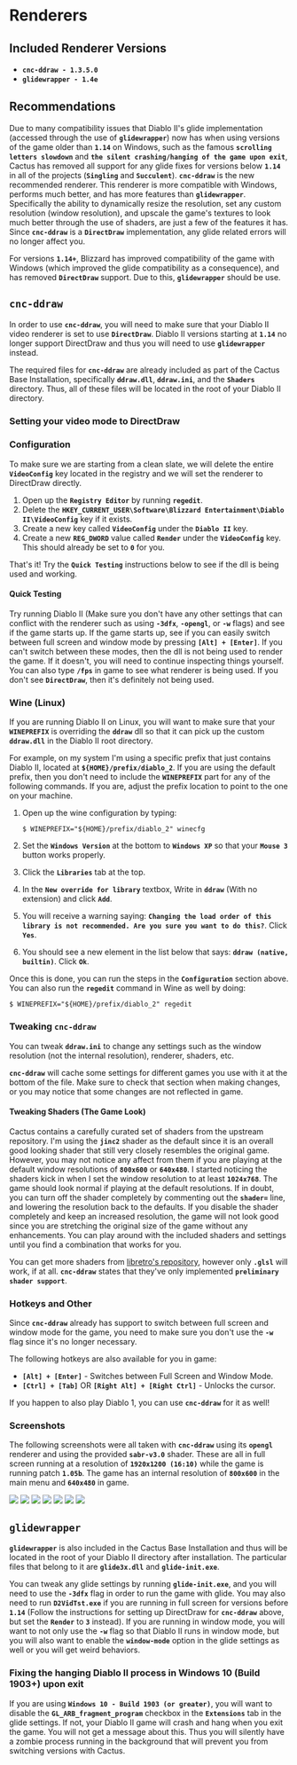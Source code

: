 # Renderers

## Included Renderer Versions

- **`cnc-ddraw - 1.3.5.0`**
- **`glidewrapper - 1.4e`**

## Recommendations

Due to many compatibility issues that Diablo II's glide implementation (accessed
through the use of **`glidewrapper`**) now has when using versions of the game
older than **`1.14`** on Windows, such as the famous
**`scrolling letters slowdown`** and **`the silent crashing/hanging of the game
upon exit`**, Cactus has removed all support for any glide fixes for versions
below **`1.14`** in all of the projects (**`Singling`** and **`Succulent`**).
**`cnc-ddraw`** is the new recommended renderer. This renderer is more
compatible with Windows, performs much better, and has more features than
**`glidewrapper`**. Specifically the ability to dynamically resize the
resolution, set any custom resolution (window resolution), and upscale the
game's textures to look much better through the use of shaders, are just a few
of the features it has. Since **`cnc-ddraw`** is a **`DirectDraw`**
implementation, any glide related errors will no longer affect you.

For versions **`1.14+`**, Blizzard has improved compatibility of the game
with Windows (which improved the glide compatibility as a consequence), and has
removed **`DirectDraw`** support. Due to this, **`glidewrapper`** should be use.

## **`cnc-ddraw`**

In order to use **`cnc-ddraw`**, you will need to make sure that your Diablo II
video renderer is set to use **`DirectDraw`**. Diablo II versions starting at
**`1.14`** no longer support DirectDraw and thus you will need to use
**`glidewrapper`** instead.

The required files for **`cnc-ddraw`** are already included as part of the
Cactus Base Installation, specifically **`ddraw.dll`**, **`ddraw.ini`**,
and the **`Shaders`** directory. Thus, all of these files will be located in the
root of your Diablo II directory.

### Setting your video mode to DirectDraw

### Configuration

To make sure we are starting from a clean slate, we will delete the entire
**`VideoConfig`** key located in the registry and we will set the renderer
to DirectDraw directly.

1. Open up the **`Registry Editor`** by running **`regedit`**.
1. Delete the **`HKEY_CURRENT_USER\Software\Blizzard Entertainment\Diablo II\VideoConfig`**
   key if it exists.
1. Create a new key called **`VideoConfig`** under the **`Diablo II`** key. 
1. Create a new **`REG_DWORD`** value called **`Render`** under the
   **`VideoConfig`** key. This should already be set to **`0`** for you.

That's it! Try the **`Quick Testing`** instructions below to see if the dll is
being used and working.

#### Quick Testing

Try running Diablo II (Make sure you don't have any other settings
that can conflict with the renderer such as using **`-3dfx`**, **`-opengl`**,
or **`-w`** flags) and see if the game starts up. If the game starts up, see if
you can easily switch between full screen and window mode by pressing
**`[Alt] + [Enter]`**. If you can't switch between these modes, then the dll is
not being used to render the game. If it doesn't, you will need to continue
inspecting things yourself. You can also type **`/fps`** in game to see what
renderer is being used. If you don't see **`DirectDraw`**, then it's definitely
not being used.

### Wine (Linux)

If you are running Diablo II on Linux, you will want to make sure that your
**`WINEPREFIX`** is overriding the **`ddraw`** dll so that it can pick up the
custom **`ddraw.dll`** in the Diablo II root directory.

For example, on my system I'm using a specific prefix that just contains
Diablo II, located at **`${HOME}/prefix/diablo_2`**. If you are using the
default prefix, then you don't need to include the **`WINEPREFIX`** part for any
of the following commands. If you are, adjust the prefix location to point to
the one on your machine.

1. Open up the wine configuration by typing:
 
    ```
    $ WINEPREFIX="${HOME}/prefix/diablo_2" winecfg
    ```

1. Set the **`Windows Version`** at the bottom to **`Windows XP`** so that your
   **`Mouse 3`** button works properly.
1. Click the **`Libraries`** tab at the top.
1. In the **`New override for library`** textbox, Write in **`ddraw`** (With no
   extension) and click **`Add`**.
1. You will receive a warning saying: **`Changing the load order of this
   library is not recommended. Are you sure you want to do this?`**.
   Click **`Yes`**.
1. You should see a new element in the list below that says:
   **`ddraw (native, builtin)`**. Click **`Ok`**.

Once this is done, you can run the steps in the **`Configuration`** section
above. You can also run the **`regedit`** command in Wine as well by doing:

```
$ WINEPREFIX="${HOME}/prefix/diablo_2" regedit
```

### Tweaking **`cnc-ddraw`**

You can tweak **`ddraw.ini`** to change any settings such as the window
resolution (not the internal resolution), renderer, shaders, etc.

**`cnc-ddraw`** will cache some settings for different games you use with it at
the bottom of the file. Make sure to check that section when making changes,
or you may notice that some changes are not reflected in game.

#### Tweaking Shaders (The Game Look)

Cactus contains a carefully curated set of shaders from the upstream repository.
I'm using the **`jinc2`** shader as the default since it is an overall good
looking shader that still very closely resembles the original game. However, you
may not notice any affect from them if you are playing at the default window
resolutions of **`800x600`** or **`640x480`**. I started noticing the shaders
kick in when I set the window resolution to at least **`1024x768`**. The game
should look normal if playing at the default resolutions. If in doubt,
you can turn off the shader completely by commenting out the **`shader=`** line,
and lowering the resolution back to the defaults. If you disable the shader
completely and keep an increased resolution, the game will not look good since
you are stretching the original size of the game without any enhancements.
You can play around with the included shaders and settings until you find a
combination that works for you.

You can get more shaders from
[libretro's repository](https://github.com/libretro/glsl-shaders), however only
**`.glsl`** will work, if at all. **`cnc-ddraw`** states that they've only
implemented **`preliminary shader support`**.

### Hotkeys and Other

Since **`cnc-ddraw`** already has support to switch between full screen and
window mode for the game, you need to make sure you don't use the **`-w`** flag
since it's no longer necessary.

The following hotkeys are also available for you in game:

- **`[Alt] + [Enter]`** - Switches between Full Screen and Window Mode.
- **`[Ctrl] + [Tab]`** OR **`[Right Alt] + [Right Ctrl]`** - Unlocks the cursor.

If you happen to also play Diablo 1, you can use **`cnc-ddraw`** for it as well!

### Screenshots

The following screenshots were all taken with **`cnc-ddraw`** using its
**`opengl`** renderer and using the provided **`sabr-v3.0`** shader.
These are all in full screen running at a resolution of **`1920x1200 (16:10)`**
while the game is running patch **`1.05b`**. The game has an internal resolution
of **`800x600`** in the main menu and **`640x480`** in game.

![](https://i.imgur.com/CMMDbeP.png)
![](https://i.imgur.com/zceV1Ae.png)
![](https://i.imgur.com/NMXBBpu.png)
![](https://i.imgur.com/Uzzts4B.png)
![](https://i.imgur.com/KbvqnGF.png)
![](https://i.imgur.com/zM8aTWI.png)
![](https://i.imgur.com/APQGUMB.png)

## **`glidewrapper`**

**`glidewrapper`** is also included in the Cactus Base Installation and thus
will be located in the root of your Diablo II directory after installation.
The particular files that belong to it are **`glide3x.dll`** and
**`glide-init.exe`**.

You can tweak any glide settings by running **`glide-init.exe`**, and you will
need to use the **`-3dfx`** flag in order to run the game with glide. You may
also need to run **`D2VidTst.exe`** if you are running in full screen for
versions before **`1.14`** (Follow the instructions for setting up DirectDraw
for **`cnc-ddraw`** above, but set the **`Render`** to **`3`** instead). If you
are running in window mode, you will want to not only use the **`-w`** flag so
that Diablo II runs in window mode, but you will also want to enable the
**`window-mode`** option in the glide settings as well or you will get weird
behaviors.

### Fixing the hanging Diablo II process in Windows 10 (Build 1903+) upon exit
If you are using **`Windows 10 - Build 1903 (or greater)`**, you will want to
disable the **`GL_ARB_fragment_program`** checkbox in the **`Extensions`** tab
in the glide settings. If not, your Diablo II game will crash and hang
when you exit the game. You will not get a message about this. Thus you will
silently have a zombie process running in the background that will prevent you
from switching versions with Cactus.